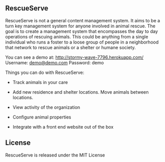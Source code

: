 ## RescueServe

RescueServe is not a general content management system. It aims to be a turn key management system for anyone involved in animal rescue. The goal is to create a management system that encompasses the day to day operations of rescuing animals. This could be anything from a single individual who runs a foster to a loose group of people in a neighborhood that network to rescue animals or a shelter or humane society.

You can see a demo at: http://stormy-wave-7796.herokuapp.com/
Username: demo@demo.com
Password: demo

Things you can do with RescueServe:

* Track animals in your care

* Add new residence and shelter locations. Move animals between locations.

* View activity of the organization

* Configure animal properties

* Integrate with a front end website out of the box


## License
RescueServe is released under the MIT License
